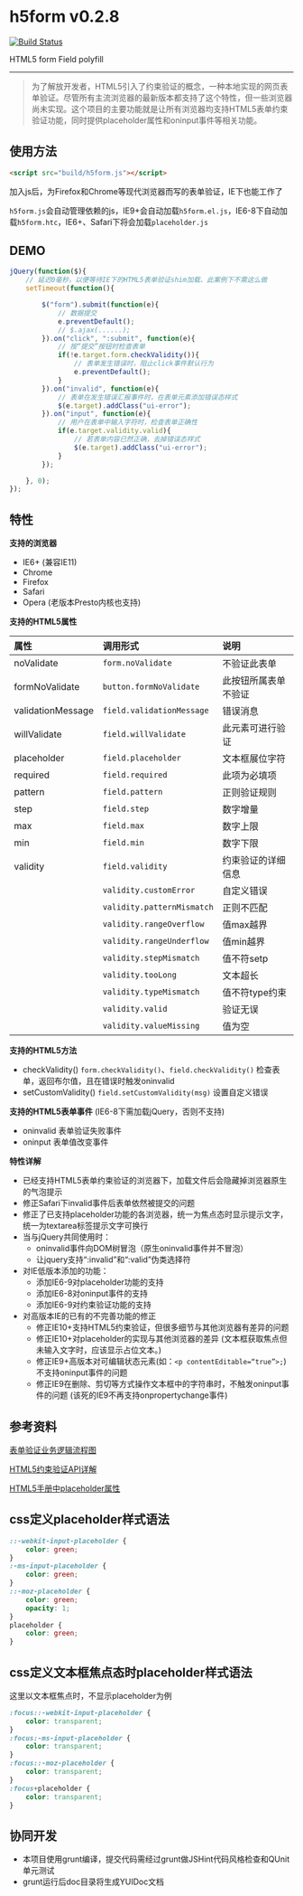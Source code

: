 h5form v0.2.8
======

[![Build Status](https://travis-ci.org/gucong3000/h5form.svg?branch=master)](https://travis-ci.org/gucong3000/h5form)

HTML5 form Field polyfill

----------

> 为了解放开发者，HTML5引入了约束验证的概念，一种本地实现的网页表单验证。尽管所有主流浏览器的最新版本都支持了这个特性，但一些浏览器尚未实现。这个项目的主要功能就是让所有浏览器均支持HTML5表单约束验证功能，同时提供placeholder属性和oninput事件等相关功能。

## 使用方法 ##
```HTML
<script src="build/h5form.js"></script>
```

加入js后，为Firefox和Chrome等现代浏览器而写的表单验证，IE下也能工作了

`h5form.js`会自动管理依赖的js，IE9+会自动加载`h5form.el.js`，IE6-8下自动加载`h5form.htc`，IE6+、Safari下将会加载`placeholder.js`

## DEMO

```Javascript
jQuery(function($){
	// 延迟0毫秒，以便等待IE下的HTML5表单验证shim加载、此案例下不需这么做
	setTimeout(function(){

		$("form").submit(function(e){
			// 数据提交
			e.preventDefault();
			// $.ajax(......);
		}).on("click", ":submit", function(e){
			// 按“提交”按钮时检查表单
			if(!e.target.form.checkValidity()){
				// 表单发生错误时，阻止click事件默认行为
				e.preventDefault();
			}
		}).on("invalid", function(e){
			// 表单在发生错误汇报事件时，在表单元素添加错误态样式
			$(e.target).addClass("ui-error");
		}).on("input", function(e){
			// 用户在表单中输入字符时，检查表单正确性
			if(e.target.validity.valid){
				// 若表单内容已然正确，去掉错误态样式
				$(e.target).addClass("ui-error");
			}
		});

	}, 0);
});
```

## 特性 ##

**支持的浏览器**

- IE6+		(兼容IE11)
- Chrome
- Firefox
- Safari
- Opera (老版本Presto内核也支持)

**支持的HTML5属性**

| 属性					| 调用形式					| 说明					|
| :-------------------- | :------------------------ | :-------------------- |
| noValidate			| `form.noValidate`			| 不验证此表单			|
| formNoValidate		| `button.formNoValidate`	| 此按钮所属表单不验证	|
| validationMessage		| `field.validationMessage`	| 错误消息				|
| willValidate			| `field.willValidate`		| 此元素可进行验证		|
| placeholder			| `field.placeholder`		| 文本框展位字符		|
| required				| `field.required`			| 此项为必填项			|
| pattern				| `field.pattern`			| 正则验证规则			|
| step					| `field.step`				| 数字增量				|
| max					| `field.max`				| 数字上限				|
| min					| `field.min`				| 数字下限				|
| validity				| `field.validity`			| 约束验证的详细信息	|
|| `validity.customError`		|自定义错误
|| `validity.patternMismatch`	|正则不匹配
|| `validity.rangeOverflow`		|值max越界
|| `validity.rangeUnderflow`	|值min越界
|| `validity.stepMismatch`		|值不符setp
|| `validity.tooLong`			|文本超长
|| `validity.typeMismatch`		|值不符type约束
|| `validity.valid`				|验证无误
|| `validity.valueMissing`		|值为空

**支持的HTML5方法**

- checkValidity()		`form.checkValidity()`、`field.checkValidity()`	检查表单，返回布尔值，且在错误时触发oninvalid
- setCustomValidity()	`field.setCustomValidity(msg)`					设置自定义错误

**支持的HTML5表单事件**	(IE6-8下需加载jQuery，否则不支持)

- oninvalid		表单验证失败事件
- oninput		表单值改变事件

**特性详解**

- 已经支持HTML5表单约束验证的浏览器下，加载文件后会隐藏掉浏览器原生的气泡提示
- 修正Safari下invalid事件后表单依然被提交的问题
- 修正了已支持placeholder功能的各浏览器，统一为焦点态时显示提示文字，统一为textarea标签提示文字可换行
- 当与jQuery共同使用时：
	- oninvalid事件向DOM树冒泡（原生oninvalid事件并不冒泡）
	- 让jquery支持“:invalid”和“:valid”伪类选择符
- 对IE低版本添加的功能：
	- 添加IE6-9对placeholder功能的支持
	- 添加IE6-8对oninput事件的支持
	- 添加IE6-9对约束验证功能的支持
- 对高版本IE的已有的不完善功能的修正
	- 修正IE10+支持HTML5约束验证，但很多细节与其他浏览器有差异的问题
	- 修正IE10+对placeholder的实现与其他浏览器的差异	(文本框获取焦点但未输入文字时，应该显示占位文本。)
	- 修正IE9+高版本对可编辑状态元素(如：`<p contentEditable=“true”>;`)不支持oninput事件的问题
	- 修正IE9在删除、剪切等方式操作文本框中的字符串时，不触发oninput事件的问题	(该死的IE9不再支持onpropertychange事件)

## 参考资料 ##

[表单验证业务逻辑流程图](https://github.com/gucong3000/h5form/blob/master/flowchart/README.md)

[HTML5约束验证API详解](http://ju.outofmemory.cn/entry/31397)

[HTML5手册中placeholder属性](http://www.w3school.com.cn/html5/att_input_placeholder.asp)


## css定义placeholder样式语法 ##

```CSS
::-webkit-input-placeholder {
	color: green;
}
:-ms-input-placeholder {
	color: green;
}
::-moz-placeholder {
	color: green;
	opacity: 1;
}
placeholder {
	color: green;
}
```

## css定义文本框焦点态时placeholder样式语法 ##

这里以文本框焦点时，不显示placeholder为例

```CSS
:focus::-webkit-input-placeholder {
	color: transparent;
}
:focus:-ms-input-placeholder {
	color: transparent;
}
:focus::-moz-placeholder {
	color: transparent;
}
:focus+placeholder {
	color: transparent;
}
```

## 协同开发 ##

- 本项目使用grunt编译，提交代码需经过grunt做JSHint代码风格检查和QUnit单元测试
- grunt运行后doc目录将生成YUIDoc文档
